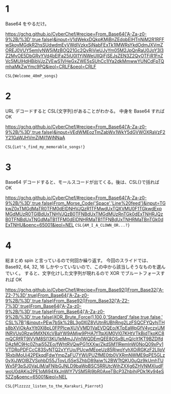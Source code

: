 # 1

Base64 をやるだけ。

https://gchq.github.io/CyberChef/#recipe=From_Base64('A-Za-z0-9%2B/%3D',true,false)&input=V1dWekxDQkpKMjBnZEdobElHTnNiM2R1RFFwSkoyMGdkR2hsSUdwdmEyVWdlVzkxSjNabFExTk1lMWRsYkdOdmJXVmZOREJ0VUY5emIyNW5jMzBOQ21Gc2QyRjVjeUJyYm05M2JpQnRaU0JoY3l3Z2MyOE5DbGRvYVd4bElFa25iU0I1YjNWeUlIQjFjSEJsZEN3Z2QyOTFiR1FnZVc5MUlHdHBibVJzZVEwS1VHeGxZWE5sSUhCc1lYa2dkMmwwYUNCdFpTQmhaMkZwYmc9PQ&ieol=CRLF&oeol=CRLF

`CSL{Welcome_40mP_songs}`

# 2

URL デコードすると CSL{文字列}があることがわかる。
中身を Base64 すれば OK

https://gchq.github.io/CyberChef/#recipe=From_Base64('A-Za-z0-9%2B/%3D',true,false)&input=VEdWMEozTmZabWx1WkY5dGVWOXRaVzF2Y21GaWJHVmZjMjl1WjNNaA

`CSL{Let's_find_my_memorable_songs!}`

# 3

Base64 デコードすると、モールスコードが出てくる。後は、CSL{}で括れば OK

https://gchq.github.io/CyberChef/#recipe=From_Base64('A-Za-z0-9%2B/%3D',true,false)From_Morse_Code('Space','Line%20feed')&input=TGkwZ0xTMGdMaTR0TFM0dElDNHVJQzR1TFMwdUxTQXVMU0F1TGkwdExpMGdMUzR0TGlBdUxTNHVJQzB0TFNBdUxTMGdMUzRnTGk0dExTNHRJQzB0TFNBdUxTNGdMaTB1TFM0dElDNHRMaTB1TFNBdUxTNHRMaTBnTGk0dExTNHU&oenc=65001&ieol=NEL
`CSL{AM_I_A_CLOWN_OR...?}`

# 4

総まとめ
spin と言っているので何回か繰り返す。
今回のスライドでは、Base92, 64, 32, 16 しかやっていないので、この中から該当しそうなものを選んでいく。
すると、文字化けした文字列が現れるので XOR でブルートフォースすれば OK

https://gchq.github.io/CyberChef/#recipe=From_Base92()From_Base32('A-Z2-7%3D',true)From_Base64('A-Za-z0-9%2B/%3D',true,false)From_Base92()From_Base32('A-Z2-7%3D',true)From_Base64('A-Za-z0-9%2B/%3D',true,false)From_Base64('A-Za-z0-9%2B/%3D',true,false)XOR_Brute_Force(1,100,0,'Standard',false,true,false,'CSL%7B')&input=PEw7bSk%2BL3g0XlZ8VUtnRUBhRng2LzFSQCFYQyhjTHs8bXViOkAxYlt0Xl8pL0FPPlcwXUVVMD1VaEVDQEo/KTpEaWpGfV4yczxUMlNRVUs0Rzw9MXNXcVBaYW9AMjw9PHA7fTtpXjM0Vl07KHtVTkBjdTkoKC8mQCRfRT9lVVM8Sl13KU1eMmJJVn1WQDEmQEE8OSxBLnQ/clt1KT9BZDlfdDAzMC9Hc0Zhaj55ZEo/fWhtRVQwPG1tXXw/ZkdSM11RemlnW0NoQ09xPy1VTDRoPDFCcC83SyNTQ2xYYUo/PUcwMEpeUz85RiwoYyhXOiRGKzF2LlIpV1RxbiMoUj42PEkqdFdwYmpZaFU7YWI/PUZfME0tb0VXRmNWME9qPE5GLz0yXjJWOlBZVSphbD55JTovLi5SeSZhbD89aiw%2BWTtQKU0uQz9kUmhTUWx5P3pSJ0VaLiM/aFNIbGJNLD9baWpBSC5RRUtcWihZXXg6ZHVNMXIudFwoU0dAKis2PE1qMj94XkJnWlY7VSM5Rj9bR0AxeTBcP3ZhbihjPDk1Ky94eS5ZZg&oenc=65001&ieol=NEL

`CSL{Plzzzzz_listen_to_the_Karakuri_Pierrot}`

